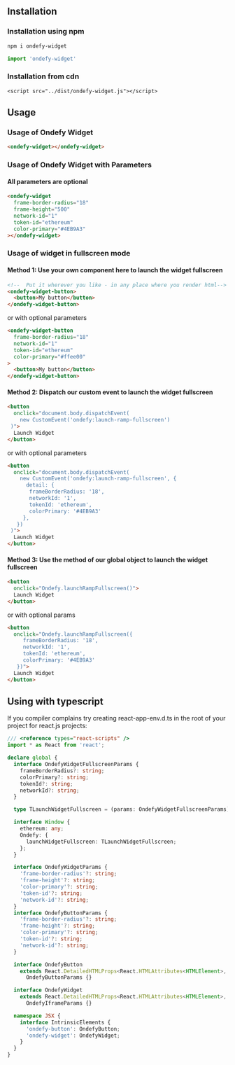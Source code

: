 ## Installation

### Installation using npm

```bash
npm i ondefy-widget
```

```javascript
import 'ondefy-widget'
```

### Installation from cdn
```
<script src="../dist/ondefy-widget.js"></script>
```

## Usage 

### Usage of Ondefy Widget

```html
<ondefy-widget></ondefy-widget>
```

### Usage of Ondefy Widget with Parameters

#### All parameters are optional
```html
<ondefy-widget
  frame-border-radius="18"
  frame-height="500"
  network-id="1"
  token-id="ethereum"
  color-primary="#4EB9A3"
></ondefy-widget>
```

### Usage of widget in fullscreen mode

#### Method 1: Use your own component here to launch the widget fullscreen
```html
<!--  Put it wherever you like - in any place where you render html-->
<ondefy-widget-button>
  <button>My button</button>
</ondefy-widget-button>
```

or with optional parameters
```html
<ondefy-widget-button
  frame-border-radius="18"
  network-id="1"
  token-id="ethereum"
  color-primary="#ffee00"
>
  <button>My button</button>
</ondefy-widget-button>
```


#### Method 2: Dispatch our custom event to launch the widget fullscreen
```html
<button
  onclick="document.body.dispatchEvent(
    new CustomEvent('ondefy:launch-ramp-fullscreen')
 )">
  Launch Widget
</button>
```

or with optional parameters
```html
<button
  onclick="document.body.dispatchEvent(
    new CustomEvent('ondefy:launch-ramp-fullscreen', {
      detail: {
       frameBorderRadius: '18',
       networkId: '1',
       tokenId: 'ethereum',
       colorPrimary: '#4EB9A3'
     },
   })
 )">
  Launch Widget
</button>
```

#### Method 3: Use the method of our global object to launch the widget fullscreen
```html
<button
  onclick="Ondefy.launchRampFullscreen()">
  Launch Widget
</button>
```

or with optional params

```html
<button
  onclick="Ondefy.launchRampFullscreen({
     frameBorderRadius: '18',
     networkId: '1',
     tokenId: 'ethereum',
     colorPrimary: '#4EB9A3'
   })">
  Launch Widget
</button>
```

## Using with typescript

If you compiler complains try creating react-app-env.d.ts 
in the root of your project for react.js projects:

```typescript
/// <reference types="react-scripts" />
import * as React from 'react';

declare global {
  interface OndefyWidgetFullscreenParams {
    frameBorderRadius?: string;
    colorPrimary?: string;
    tokenId?: string;
    networkId?: string;
  }

  type TLaunchWidgetFullscreen = (params: OndefyWidgetFullscreenParams) => void;

  interface Window {
    ethereum: any;
    Ondefy: {
      launchWidgetFullscreen: TLaunchWidgetFullscreen;
    };
  }

  interface OndefyWidgetParams {
    'frame-border-radius'?: string;
    'frame-height'?: string;
    'color-primary'?: string;
    'token-id'?: string;
    'network-id'?: string;
  }
  interface OndefyButtonParams {
    'frame-border-radius'?: string;
    'frame-height'?: string;
    'color-primary'?: string;
    'token-id'?: string;
    'network-id'?: string;
  }

  interface OndefyButton
    extends React.DetailedHTMLProps<React.HTMLAttributes<HTMLElement>, HTMLElement>,
      OndefyButtonParams {}

  interface OndefyWidget
    extends React.DetailedHTMLProps<React.HTMLAttributes<HTMLElement>, HTMLElement>,
      OndefyIframeParams {}

  namespace JSX {
    interface IntrinsicElements {
      'ondefy-button': OndefyButton;
      'ondefy-widget': OndefyWidget;
    }
  }
}
```

